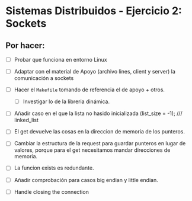 # Sistemas Distribuidos - Ejercicio 2: Sockets

## Por hacer:
- [ ] Probar que funciona en entorno Linux
- [ ] Adaptar con el material de Apoyo (archivo lines, client y server) la comunicación a sockets
- [ ] Hacer el ```Makefile``` tomando de referencia el de apoyo + otros.
  - [ ] Investigar lo de la libreria dinámica.


- [ ] Añadir caso en el que la lista no hasido inicializada (list_size = -1); /// linked_list
- [ ] El get devuelve las cosas en la direccion de memoria de los punteros.
- [ ] Cambiar la estructura de la request para guardar punteros en lugar de valores, porque para el get necesitamos mandar direcciones de memoria.
- [ ] La funcion exists es redundante.

- [ ] Añadir comprobación para casos big endian y little endian.
- [ ] Handle closing the connection
